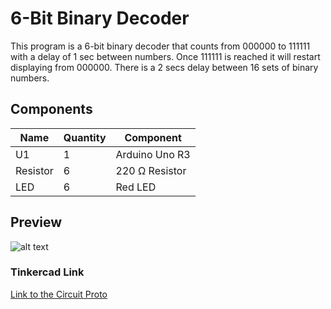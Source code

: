 # 6-Bit Binary Decoder

This program is a 6-bit binary decoder that counts from 000000 to 111111 with a delay of 1 sec between numbers. Once 111111 is reached it will restart displaying from 000000. There is a 2 secs delay between 16 sets of binary numbers.

## Components

| Name     | Quantity | Component      |
| -------- | -------- | -------------- |
| U1       | 1        | Arduino Uno R3 |
| Resistor | 6        | 220 Ω Resistor |
| LED      | 6        | Red LED        |



## Preview

![alt text](https://raw.githubusercontent.com/zarexalvindaria/pembeds-projects/main/exercise-6-bit-binary-decoder/img/6-bit-binary-decoder-preview.gif "6 bit binary decoder preview")

### Tinkercad Link
[Link to the Circuit Proto](https://www.tinkercad.com/things/fYWr6y1bOdv-exercise-6-6-bit-binary-decoder)

